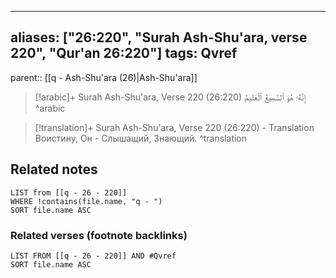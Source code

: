 
---
aliases: ["26:220", "Surah Ash-Shu'ara, verse 220", "Qur'an 26:220"]
tags: Qvref
---

parent:: [[q - Ash-Shu'ara (26)|Ash-Shu'ara]]

> [!arabic]+ Surah Ash-Shu'ara, Verse 220 (26:220)
> <span class="quran-arabic">إِنَّهُۥ هُوَ ٱلسَّمِيعُ ٱلْعَلِيمُ</span>
^arabic

> [!translation]+ Surah Ash-Shu'ara, Verse 220 (26:220) - Translation
> Воистину, Он - Слышащий, Знающий.
^translation



## Related notes
```dataview
LIST from [[q - 26 - 220]]
WHERE !contains(file.name, "q - ")
SORT file.name ASC
```

### Related verses (footnote backlinks)
```dataview
LIST FROM [[q - 26 - 220]] AND #Qvref
SORT file.name ASC
```

